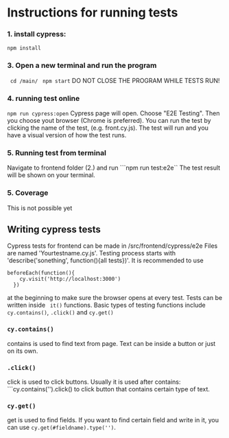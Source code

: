 # Instructions for running tests

### 1.  install cypress:
```npm install```
### 3. Open a new terminal and run the program
``` cd /main/```
``` npm start```
DO NOT CLOSE THE PROGRAM WHILE TESTS RUN!
### 4. running test online
```npm run cypress:open```
Cypress page will open. Choose "E2E Testing". Then you choose yout browser (Chrome is preferred). You can run the test by clicking the name of the test, (e.g. front.cy.js). The test will run and you have a visual version of how the test runs.
### 5. Running test from terminal
Navigate to frontend folder (2.) and run
```npm run test:e2e``
The test result will be shown on your terminal.
### 5. Coverage
This is not possible yet
## Writing cypress tests
Cypress tests for frontend can be made in /src/frontend/cypress/e2e
Files are named 'Yourtestname.cy.js'. Testing process starts with 'describe('sonething', function(){all tests})'. It is recommended to use
```
beforeEach(function(){
    cy.visit('http://localhost:3000')
  })
```
at the beginning to make sure the browser opens at every test. Tests can be written inside ``` it()``` functions. Basic types of testing functions include ```cy.contains()```, ```.click()``` and ```cy.get()```
### ```cy.contains()```
contains is used to find text from page. Text can be inside a button or just on its own.
### ```.click()```
click is used to click buttons. Usually it is used after contains: ```cy.contains('').click() to click button that contains certain type of text.
### ```cy.get()```
get is used to find fields. If you want to find certain field and write in it, you can use ```cy.get(#fieldname).type('')```.
